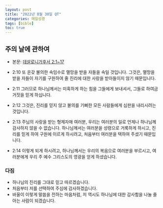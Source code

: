 ```yaml
---
layout: post
title: "2022년 8월 30일 QT"
categories: 매일성경
tags: [bible]
toc: true
---
```


## 주의 날에 관하여
- 본문: [데살로니가후서 2:1~17](https://www.bskorea.or.kr/bible/korbibReadpage.php?version=SAENEW&book=2th&chap=2&sec=1&cVersion=&fontSize=15px&fontWeight=normal)

- 2:10 또 온갖 불의한 속임수로 멸망을 받을 자들을 속일 것입니다. 그것은, 멸망을 받을 자들이 자기를 구원하여 줄 진리에 대한 사랑을 받아들이지 않기 때문입니다.
- 2:11 그러므로 하나님께서는 미혹하게 하는 힘을 그들에게 보내셔서, 그들로 하여금 거짓을 믿게 하십니다.
- 2:12 그것은, 진리를 믿지 않고 불의를 기뻐한 모든 사람들에게 심판을 내리시려는 것입니다.
- 2:13 주님의 사랑을 받는 형제자매 여러분, 우리는 여러분의 일로 언제나 하나님께 감사하지 않을 수 없습니다. 하나님께서는 여러분을 성령으로 거룩하게 하시고, 진리를 믿게 하여 구원에 이르게 하시려고, 처음부터 여러분을 택하여 주셨기 때문입니다.
- 2:14 이렇게 되게 하시려고, 하나님께서는 우리의 복음으로 여러분을 부르시고, 여러분에게 우리 주 예수 그리스도의 영광을 얻게 하셨습니다.

### 다짐
- 하나님의 진리를 그대로 믿고 따르겠습니다.
- 처음부터 저를 선택하여 주심에 감사하겠습니다.
- 바울이 이렇게 말씀을 전하는 마음처럼, 저 역시도 하나님에 대한 감사함을 나눌 줄 아는 사람이 되겠습니다.
